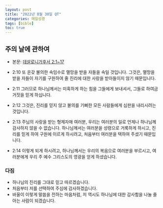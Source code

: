 ```yaml
---
layout: post
title: "2022년 8월 30일 QT"
categories: 매일성경
tags: [bible]
toc: true
---
```


## 주의 날에 관하여
- 본문: [데살로니가후서 2:1~17](https://www.bskorea.or.kr/bible/korbibReadpage.php?version=SAENEW&book=2th&chap=2&sec=1&cVersion=&fontSize=15px&fontWeight=normal)

- 2:10 또 온갖 불의한 속임수로 멸망을 받을 자들을 속일 것입니다. 그것은, 멸망을 받을 자들이 자기를 구원하여 줄 진리에 대한 사랑을 받아들이지 않기 때문입니다.
- 2:11 그러므로 하나님께서는 미혹하게 하는 힘을 그들에게 보내셔서, 그들로 하여금 거짓을 믿게 하십니다.
- 2:12 그것은, 진리를 믿지 않고 불의를 기뻐한 모든 사람들에게 심판을 내리시려는 것입니다.
- 2:13 주님의 사랑을 받는 형제자매 여러분, 우리는 여러분의 일로 언제나 하나님께 감사하지 않을 수 없습니다. 하나님께서는 여러분을 성령으로 거룩하게 하시고, 진리를 믿게 하여 구원에 이르게 하시려고, 처음부터 여러분을 택하여 주셨기 때문입니다.
- 2:14 이렇게 되게 하시려고, 하나님께서는 우리의 복음으로 여러분을 부르시고, 여러분에게 우리 주 예수 그리스도의 영광을 얻게 하셨습니다.

### 다짐
- 하나님의 진리를 그대로 믿고 따르겠습니다.
- 처음부터 저를 선택하여 주심에 감사하겠습니다.
- 바울이 이렇게 말씀을 전하는 마음처럼, 저 역시도 하나님에 대한 감사함을 나눌 줄 아는 사람이 되겠습니다.
